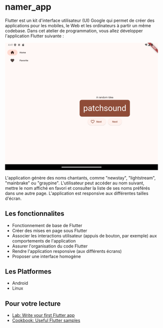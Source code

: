 # namer_app

Flutter est un kit d'interface utilisateur (UI) Google qui permet de créer des applications pour les mobiles, le Web et les ordinateurs à partir un même codebase. Dans cet atelier de programmation, vous allez développer l'application Flutter suivante :

![myimage-alt-tag](./flutter_02.png)

L'application génère des noms chantants, comme "newstay", "lightstream", "mainbrake" ou "graypine". L'utilisateur peut accéder au nom suivant, mettre le nom affiché en favori et consulter la liste de ses noms préférés dans une autre page. L'application est responsive aux différentes tailles d'écran.

## Les fonctionnalites 

- Fonctionnement de base de Flutter
- Créer des mises en page sous Flutter
- Associer les interactions utilisateur (appuis de bouton, par exemple) aux comportements de l'application
- Assurer l'organisation du code Flutter
- Rendre l'application responsive (aux différents écrans)
- Proposer une interface homogène

## Les Platformes

- Android
- Linux

## Pour votre lecture 


- [Lab: Write your first Flutter app](https://docs.flutter.dev/get-started/codelab)
- [Cookbook: Useful Flutter samples](https://codelabs.developers.google.com/codelabs/flutter-codelab-first?hl=fr#0)
